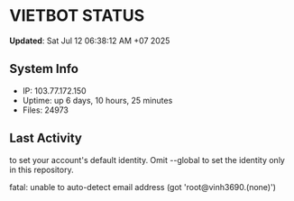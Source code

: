 # VIETBOT STATUS
**Updated**: Sat Jul 12 06:38:12 AM +07 2025

## System Info
- IP: 103.77.172.150
- Uptime: up 6 days, 10 hours, 25 minutes
- Files: 24973

## Last Activity

to set your account's default identity.
Omit --global to set the identity only in this repository.

fatal: unable to auto-detect email address (got 'root@vinh3690.(none)')
